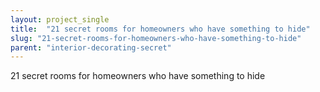 ```yaml
---
layout: project_single
title:  "21 secret rooms for homeowners who have something to hide"
slug: "21-secret-rooms-for-homeowners-who-have-something-to-hide"
parent: "interior-decorating-secret"
---
```

21 secret rooms for homeowners who have something to hide